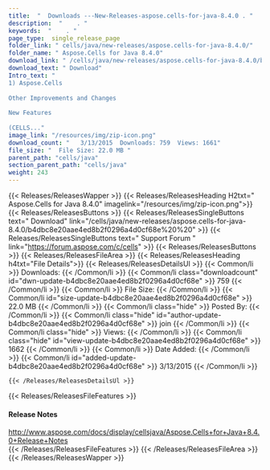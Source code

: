 ```yaml
---
title:  "  Downloads ---New-Releases-aspose.cells-for-java-8.4.0 . " 
description:  "    . " 
keywords:  "    . " 
page_type:  single_release_page
folder_link: " cells/java/new-releases/aspose.cells-for-java-8.4.0/"
folder_name: " Aspose.Cells for Java 8.4.0"
download_link: " /cells/java/new-releases/aspose.cells-for-java-8.4.0/b4dbc8e20aae4ed8b2f0296a4d0cf68e"
download_text: " Download"
Intro_text: " 
1) Aspose.Cells
 
Other Improvements and Changes
 
New Features
 
(CELLS..."
image_link: "/resources/img/zip-icon.png"
download_count: "   3/13/2015  Downloads: 759  Views: 1661"
file_size: "  File Size: 22.0 MB "
parent_path: "cells/java"
section_parent_path: "cells/java"
weight: 243
---
```


{{< Releases/ReleasesWapper >}}
  {{< Releases/ReleasesHeading H2txt=" Aspose.Cells for Java 8.4.0" imagelink="/resources/img/zip-icon.png">}}
  {{< Releases/ReleasesButtons >}}
    {{< Releases/ReleasesSingleButtons text=" Download" link="/cells/java/new-releases/aspose.cells-for-java-8.4.0/b4dbc8e20aae4ed8b2f0296a4d0cf68e%20%20" >}}
    {{< Releases/ReleasesSingleButtons text=" Support Forum " link="https://forum.aspose.com/c/cells" >}}
  {{< Releases/ReleasesButtons >}}
  {{< Releases/ReleasesFileArea >}}
    {{< Releases/ReleasesHeading h4txt="File Details">}}
    {{< Releases/ReleasesDetailsUl >}}
            {{< Common/li  >}} Downloads: {{< /Common/li >}} 
      {{< Common/li class="downloadcount" id="dwn-update-b4dbc8e20aae4ed8b2f0296a4d0cf68e" >}} 759 {{< /Common/li >}} 
      {{< Common/li  >}} File Size: {{< /Common/li >}} 
      {{< Common/li id="size-update-b4dbc8e20aae4ed8b2f0296a4d0cf68e" >}} 22.0 MB {{< /Common/li >}} 
      {{< Common/li  class="hide" >}} Posted By: {{< /Common/li >}} 
      {{< Common/li class="hide" id="author-update-b4dbc8e20aae4ed8b2f0296a4d0cf68e" >}} join {{< /Common/li >}} 
      {{< Common/li class="hide"  >}} Views: {{< /Common/li >}} 
      {{< Common/li class="hide" id="view-update-b4dbc8e20aae4ed8b2f0296a4d0cf68e" >}} 1662 {{< /Common/li >}} 
      {{< Common/li  >}} Date Added: {{< /Common/li >}} 
      {{< Common/li id="added-update-b4dbc8e20aae4ed8b2f0296a4d0cf68e" >}} 3/13/2015 {{< /Common/li >}} 

    {{< /Releases/ReleasesDetailsUl >}}

  {{< Releases/ReleasesFileFeatures >}}
      <h4>Release Notes</h4><div><a href="http://www.aspose.com/docs/display/cellsjava/Aspose.Cells+for+Java+8.4.0+Release+Notes">http://www.aspose.com/docs/display/cellsjava/Aspose.Cells+for+Java+8.4.0+Release+Notes</a></div>
  {{< /Releases/ReleasesFileFeatures >}}
 {{< /Releases/ReleasesFileArea >}}
{{< /Releases/ReleasesWapper >}}


